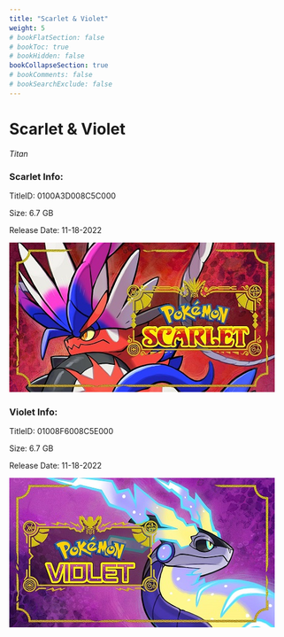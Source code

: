 ```yaml
---
title: "Scarlet & Violet"
weight: 5
# bookFlatSection: false
# bookToc: true
# bookHidden: false
bookCollapseSection: true
# bookComments: false
# bookSearchExclude: false
---
```

# Scarlet & Violet

*Titan*

### Scarlet Info:

TitleID: 0100A3D008C5C000

Size: 6.7 GB

Release Date: 11-18-2022

![Scarlet](/scarlet.jpg)

### Violet Info:

TitleID: 01008F6008C5E000

Size: 6.7 GB

Release Date: 11-18-2022

![Violet](/violet.jpg)